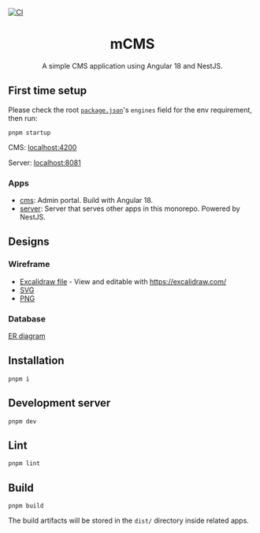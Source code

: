[![CI](https://github.com/kaisergeX/angular-mock-pj/actions/workflows/ci.yml/badge.svg)](https://github.com/kaisergeX/angular-mock-pj/actions/workflows/ci.yml)

<div align="center">
<h1>mCMS</h1>

<p>A simple CMS application using Angular 18 and NestJS.</p>
</div>

## First time setup

Please check the root [`package.json`](package.json#L27)'s `engines` field for the env requirement, then run:

```
pnpm startup
```

CMS: [localhost:4200](http://localhost:4200)

Server: [localhost:8081](http://localhost:8081)

### Apps

- [cms](apps/cms): Admin portal. Build with Angular 18.
- [server](apps/server): Server that serves other apps in this monorepo. Powered by NestJS.

## Designs

### Wireframe

- [Excalidraw file](designs/Angular_mock_CMS.excalidraw) - View and editable with https://excalidraw.com/
- [SVG](designs/Angular_Mock_CMS.svg)
- [PNG](designs/Angular_Mock_CMS.png)

### Database

[ER diagram](designs/Angular_mock_CMS_db_ER_diagram.png)

## Installation

```
pnpm i
```

## Development server

```
pnpm dev
```

## Lint

```
pnpm lint
```

## Build

```
pnpm build
```

The build artifacts will be stored in the `dist/` directory inside related apps.
